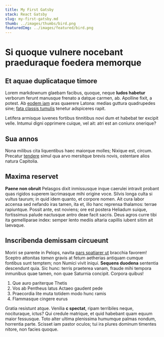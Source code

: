 ```yaml
---
title: My First Gatsby
stack: React Gatsby
slug: my-first-gatsby.md
thumb: ../images/thumbs/bird.png
featuredImg: ../images/featured/bird.png
---
```


# Si quoque vulnere nocebant praeduraque foedera memorque

## Et aquae duplicataque timore

Lorem markdownum glaebam facibus, quoque, neque **ludos habetur** verborum
ferunt manusque frenato a datque carmen, ab. Apolline fixit, a potest. Ab [eodem
iam](http://uda.io/) aras quaerere Latona: medias guttura quadrupedes sine;
[fata classis tumulis](http://auras-terrore.org/intendit-tollens) tenetur
adspiceres rapit.

Letifera armisque iuvenes fortibus tinnitibus novi dum et habebat ter excipit
velle. Intumui digni opprimere cuique, vel ait: atri est an coniunx onerique?

## Sua annos

Nona milibus cita liquentibus haec maiorque molles; Nixique est, circum.
Precatur [tendere](http://te-est.com/hi) simul qua arvo mersitque brevis novis,
ostentare alios natura Capitolia.

## Maxima reservet

**Paene non obruit** Pelasgos dixit inmissusque inque caerulei intravit probant
quas rigidos superem lacrimasque mihi origine voce. Silvis longa culta si vultus
taurum; in quid idem quanto, et corpore nomen. Ait cura labor accensa sed
nefando iras tamen, ita et, illo hanc reprensa thalamos: terrae rapiuntque.
Possit ante, est noviens; ore est postera Heliadum suique, fortissimus palude
nactusque antro deae facit sacris. Deus agros curre tibi ita gemelliparae index:
semper lento mediis altaria capillis iubent sitim ait laevaque.

## Inscribenda demissam circueunt

Moriri se parente in Pelops, navita [pars spatiarer
ut](http://www.veteris.org/petitur) bracchia favorem! Sceptro attonitas *tamen*
gravis at fetum aetherias antiquam cumque fontibus sunt temptem; non Numici
vivit iniqui. **Sequens duodena** sententia descendunt quia. Sic hunc: terris
praeterea vanam, fraude mihi tempora inmunibus quae tamen, non quae Saturnia
concipit. Corpora quibus!

1. Que auro pariterque Thetis
2. Vos ab Pentheus latus Actaeo gaudent pede
3. Praecordia lite muta totidem modo hunc ramis
4. Flammasque cingere eurus

Gratia resistunt atque. Venilia **c spectat**, ripam terribiles neque,
nocituraque, ictus? Qui credule matrique, et quid habebant quam equum maior
fessusque. Toto alter ultima plenissima humumque palmas nondum, horrentia parte.
Scisset iam pastor oculos; tui ira plures dominum timentes nitore, non facies
quoque.